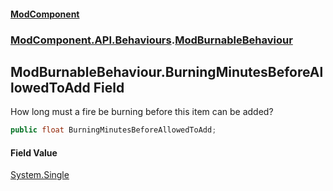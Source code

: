 #### [ModComponent](index.md 'index')
### [ModComponent.API.Behaviours](index.md#ModComponent.API.Behaviours 'ModComponent.API.Behaviours').[ModBurnableBehaviour](ModBurnableBehaviour.md 'ModComponent.API.Behaviours.ModBurnableBehaviour')

## ModBurnableBehaviour.BurningMinutesBeforeAllowedToAdd Field

How long must a fire be burning before this item can be added?

```csharp
public float BurningMinutesBeforeAllowedToAdd;
```

#### Field Value
[System.Single](https://docs.microsoft.com/en-us/dotnet/api/System.Single 'System.Single')